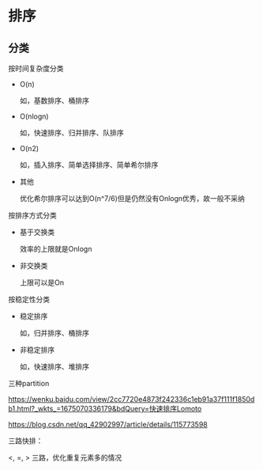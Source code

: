 # 排序



## 分类

按时间复杂度分类

- O(n)

  如，基数排序、桶排序

- O(nlogn)

  如，快速排序、归并排序、队排序

- O(n2)

  如，插入排序、简单选择排序、简单希尔排序

- 其他

  优化希尔排序可以达到O(n^7/6)但是仍然没有Onlogn优秀，故一般不采纳

按排序方式分类

- 基于交换类

  效率的上限就是Onlogn

- 非交换类

  上限可以是On

按稳定性分类

- 稳定排序

  如，归并排序、桶排序

- 非稳定排序

  如，快速排序、堆排序







三种partition

https://wenku.baidu.com/view/2cc7720e4873f242336c1eb91a37f111f1850db1.html?_wkts_=1675070336179&bdQuery=快速排序Lomoto



https://blog.csdn.net/qq_42902997/article/details/115773598





三路快排：

<, =, > 三路，优化重复元素多的情况

